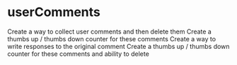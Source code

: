 # userComments

 Create a way to collect user comments and then delete them
    Create a thumbs up / thumbs down counter for these comments
    Create a way to write responses to the original comment
    Create a thumbs up / thumbs down counter for these comments and ability to delete
